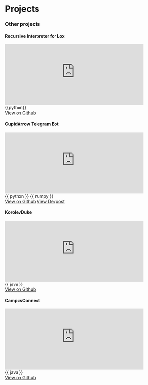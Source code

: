 # Projects

<include src="project1.md"/>
<include src="project2.md"/>
<include src="project3.md"/>

### Other projects

<div class="row row-cols-1 row-cols-md-2 g-3">
  <div class="col">
    <div class="card">
        <h4 class="card-header">Recursive Interpreter for Lox</h4>
        <div class="card-body">
            <!-- This is another project.  -->
        </div>
        <iframe src="https://cyx22222003.github.io/RepoSense-user-experiment-cyx/#/widget/?search=&sort=groupTitle%20dsc&sortWithin=title&since=2024-01-01&timeframe=commit&mergegroup=&groupSelect=groupByRepos&breakdown=false&chartGroupIndex=6&chartIndex=0" frameBorder="0" width="90%" height="200"></iframe>
        <div class="card-body">
            <!-- <p class="card-text">Some further elaboration on the project.</p> -->
            {{python}}
        </div>
        <div class="card-body">
            <a href="https://github.com/CYX22222003/codecrafters-interpreter-python" class="btn btn-primary">View on Github</a>
        </div>
    </div>
  </div>
  <div class="col">
    <div class="card">
        <h4 class="card-header">CupidArrow Telegram Bot</h4>
        <div class="card-body">
            <!-- This is another project.  -->
        </div>
        <iframe src="https://cyx22222003.github.io/RepoSense-user-experiment-cyx/#/widget/?search=&sort=groupTitle%20dsc&sortWithin=title&since=2024-01-01&timeframe=commit&mergegroup=&groupSelect=groupByRepos&breakdown=false&chartGroupIndex=1" frameBorder="0" width="90%" height="200"></iframe>
        <div class="card-body">
            <!-- <p class="card-text">Some further elaboration on the project.</p> -->
            {{ python }}
            {{ numpy }}
            <!-- {{ scikitlearn }} -->
        </div>
        <div class="card-body">
            <a href="https://github.com/Golddirio/HacknRoll2025" class="btn btn-primary">View on Github</a>
            <a href="https://devpost.com/software/cupid-arrow" class="btn btn-primary">View Devpost</a>
        </div>
    </div>
  </div>
  <div class="col">
    <div class="card">
        <h4 class="card-header">KorolevDuke</h4>
        <div class="card-body">
            <!-- This is another project.  -->
        </div>
        <iframe src="https://cyx22222003.github.io/RepoSense-user-experiment-cyx/#/widget/?search=&sort=groupTitle%20dsc&sortWithin=title&since=2024-01-01&timeframe=commit&mergegroup=&groupSelect=groupByRepos&breakdown=false&chartGroupIndex=5" frameBorder="0" width="90%" height="200"></iframe>
        <div class="card-body">
            <!-- <p class="card-text">Some further elaboration on the project.</p> -->
            {{ java }}
        </div>
        <div class="card-body">
            <a href="https://github.com/MarkBind/markbind" class="btn btn-primary">View on Github</a>
        </div>
    </div>
   </div>
  <div class="col">
    <div class="card">
        <h4 class="card-header">CampusConnect</h4>
        <div class="card-body">
            <!-- This is another project.  -->
        </div>
        <iframe src="https://cyx22222003.github.io/RepoSense-user-experiment-cyx/#/widget/?search=&sort=groupTitle%20dsc&sortWithin=title&since=2024-01-01&timeframe=commit&mergegroup=&groupSelect=groupByRepos&breakdown=false&chartGroupIndex=2" frameBorder="0" width="90%" height="200"></iframe>
        <div class="card-body">
            <!-- <p class="card-text">Some further elaboration on the project.</p> -->
            {{ java }}
        </div>
        <div class="card-body">
            <a href="https://github.com/MarkBind/markbind" class="btn btn-primary">View on Github</a>
        </div>
    </div> 
   </div>
</div>